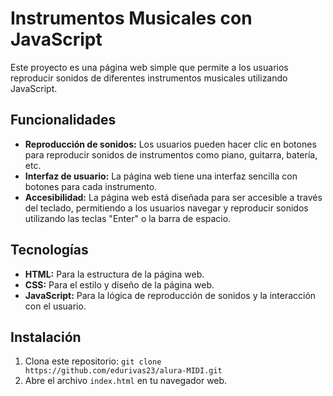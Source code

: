 # Instrumentos Musicales con JavaScript

Este proyecto es una página web simple que permite a los usuarios reproducir sonidos de diferentes instrumentos musicales utilizando JavaScript.

## Funcionalidades

* **Reproducción de sonidos:** Los usuarios pueden hacer clic en botones para reproducir sonidos de instrumentos como piano, guitarra, batería, etc.
* **Interfaz de usuario:** La página web tiene una interfaz sencilla con botones para cada instrumento.
* **Accesibilidad:** La página web está diseñada para ser accesible a través del teclado, permitiendo a los usuarios navegar y reproducir sonidos utilizando las teclas "Enter" o la barra de espacio.

## Tecnologías

* **HTML:** Para la estructura de la página web.
* **CSS:** Para el estilo y diseño de la página web.
* **JavaScript:** Para la lógica de reproducción de sonidos y la interacción con el usuario.

## Instalación

1. Clona este repositorio: `git clone https://github.com/edurivas23/alura-MIDI.git`
3. Abre el archivo `index.html` en tu navegador web.
